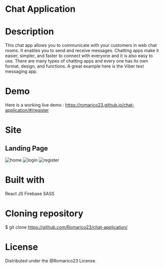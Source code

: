 # Chat Application

# Description
This chat app allows you to communicate with your customers in web chat rooms. It enables you to send and receive messages. Chatting apps make it easier, simpler, and faster to connect with everyone and it is also easy to use. There are many types of chatting apps and every one has its own format, design, and functions. A great example here is the Viber text messaging app.

# Demo
Here is a working live demo : https://romarico23.github.io/chat-application/#/register

# Site
## Landing Page
![home](https://github.com/Romarico23/chat-application/assets/108353329/a6a348b9-c57a-4403-b0a6-e9f844520820)
![login](https://github.com/Romarico23/chat-application/assets/108353329/418841ba-2d67-49e0-93b6-21de9b094e17)
![register](https://github.com/Romarico23/chat-application/assets/108353329/54a4b0cb-1683-4bd0-af24-77998f52a9b0)


# Built with
React JS 
Firebase
SASS

# Cloning repository 
$ git clone https://github.com/Romarico23/chat-application/

# License 
Distributed under the @Romarico23 License. 
